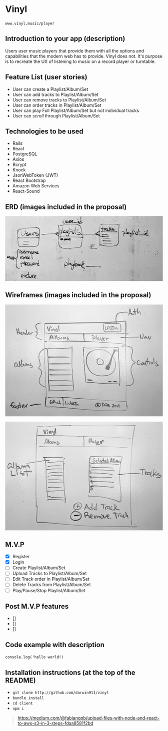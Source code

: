 # **Vinyl**

`www.vinyl.music/player`

## Introduction to your app (description)

Users user music players that provide them with all the options and capabilities that the modern web has to provide. Vinyl does not. It's purpose is to recreate the UX of listening to music on a record player or turntable.

## Feature List (user stories)

- User can create a Playlist/Album/Set
- User can add tracks to Playlist/Album/Set
- User can remove tracks to Playlist/Album/Set
- User can order tracks in Playlist/Album/Set
- User can play Full Playlist/Album/Set but not individual tracks
- User can _scroll_ through Playlist/Album/Set

## Technologies to be used

- Rails
- React
- PostgreSQL
- Axios
- Bcrypt
- Knock
- JsonWebToken (JWT)
- React Bootstrap
- Amazon Web Services
- React-Sound

## ERD (images included in the proposal)

![Entity Relationship Diagram](./ERD.jpg)

## Wireframes (images included in the proposal)

![Wireframe - Main/Player](./wireframe_main.jpg)

![Wireframe - Album](./wireframe_album.jpg)

## M.V.P

- [X] Register
- [X] Login
- [ ] Create Playlist/Album/Set
- [ ] Upload Tracks to Playlist/Album/Set
- [ ] Edit Track order in Playlist/Album/Set
- [ ] Delete Tracks from Playlist/Album/Set
- [ ] Play/Pause/Stop Playlist/Album/Set

## Post M.V.P features

- [] 
- []
- []

## Code example with description

`console.log('hello world!)`

## Installation instructions (at the top of the README)

- `git clone http://github.com/darwin911/vinyl`
- `bundle install`
- `cd client`
- `npm i`

> https://medium.com/@fabianopb/upload-files-with-node-and-react-to-aws-s3-in-3-steps-fdaa8581f2bd